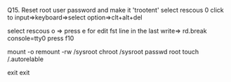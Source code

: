 Q15. Reset root user password and make it 'trootent'
select rescous 0
click to input=>keyboard=>select option=>clt+alt+del

select rescous o => press e for edit
fst line in the last write=> rd.break console=tty0
press f10

mount -o remount -rw /sysroot
chroot /sysroot
passwd root
touch /.autorelable

exit 
exit
